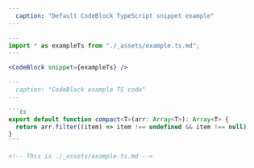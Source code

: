 ```yaml
---
  caption: "Default CodeBlock TypeScript snippet example"
---
```


<!-- markdownlint-disable MD041 -->
<!-- dprint-ignore -->
```jsx
---
import * as exampleTs from "./_assets/example.ts.md";
---

<CodeBlock snippet={exampleTs} />
```

<!-- markdownlint-disable MD041 -->
<!-- dprint-ignore -->
````md
---
  caption: "CodeBlock example TS code"
---

```ts
export default function compact<T>(arr: Array<T>): Array<T> { 
  return arr.filter((item) => item !== undefined && item !== null)
}
```

<!-- This is ./_assets/example.ts.md -->
````
